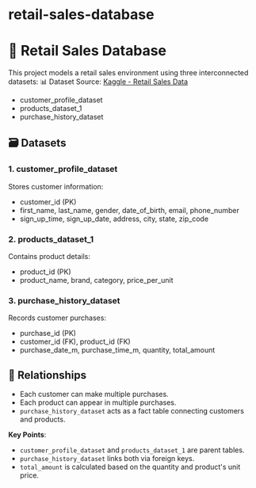 # retail-sales-database
# 🛒 Retail Sales Database

This project models a retail sales environment using three interconnected datasets:
📊 Dataset Source: [Kaggle - Retail Sales Data](https://www.kaggle.com/datasets/svbstan/sales-product-and-customer-insight-repository?select=customer_profile_dataset.csv)

- customer_profile_dataset
- products_dataset_1
- purchase_history_dataset

## 🗃️ Datasets

### 1. customer_profile_dataset
Stores customer information:
- customer_id (PK)
- first_name, last_name, gender, date_of_birth, email, phone_number
- sign_up_time, sign_up_date, address, city, state, zip_code

### 2. products_dataset_1
Contains product details:
- product_id (PK)
- product_name, brand, category, price_per_unit

### 3. purchase_history_dataset
Records customer purchases:
- purchase_id (PK)
- customer_id (FK), product_id (FK)
- purchase_date_m, purchase_time_m, quantity, total_amount

## 🔗 Relationships

- Each customer can make multiple purchases.
- Each product can appear in multiple purchases.
- `purchase_history_dataset` acts as a fact table connecting customers and products.

**Key Points**:
- `customer_profile_dataset` and `products_dataset_1` are parent tables.
- `purchase_history_dataset` links both via foreign keys.
- `total_amount` is calculated based on the quantity and product's unit price.
